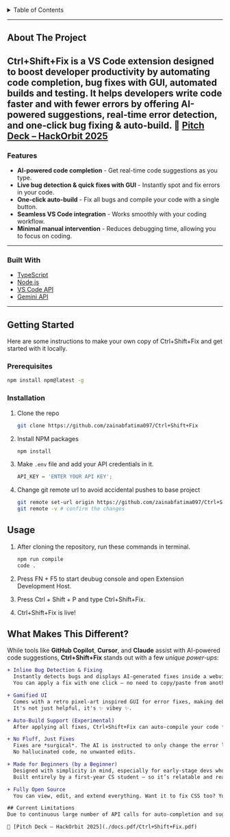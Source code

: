 <a id="readme-top"></a>

<!-- TABLE OF CONTENTS -->
<details>
  <summary>Table of Contents</summary>
  <ol>
    <li>
      <a href="#about-the-project">About The Project</a>
      <ul>
        <li><a href="#features">Features</a></li>
        <li><a href="#built-with">Built With</a></li>
      </ul>
    </li>
    <li>
      <a href="#getting-started">Getting Started</a>
      <ul>
        <li><a href="#prerequisites">Prerequisites</a></li>
        <li><a href="#installation">Installation</a></li>
      </ul>
    </li>
    <li><a href="#usage">Usage</a></li>
    <li><a href="#what-makes-this-different">What Makes This Different?</a></li>
    <li><a href="#current-limitations">Current Limitations</a></li>
  </ol>
</details>

---

## About The Project

**Ctrl+Shift+Fix** is a **VS Code extension** designed to boost developer productivity by automating **code completion, bug fixes with GUI, automated builds and testing**. It helps developers write code faster and with fewer errors by offering **AI-powered suggestions**, **real-time error detection**, and **one-click bug fixing & auto-build**.
📄 [Pitch Deck – HackOrbit 2025](./docs.pdf/Ctrl+Shift+Fix.pdf)
---

### Features 

- **AI-powered code completion** - Get real-time code suggestions as you type.  
- **Live bug detection & quick fixes with GUI** - Instantly spot and fix errors in your code.  
- **One-click auto-build** - Fix all bugs and compile your code with a single button.  
- **Seamless VS Code integration** - Works smoothly with your coding workflow.  
- **Minimal manual intervention** - Reduces debugging time, allowing you to focus on coding.  

---

### Built With 

- [TypeScript](https://www.typescriptlang.org/)
- [Node.js](https://nodejs.org/)
- [VS Code API](https://code.visualstudio.com/api)
- [Gemini API](https://ai.google.dev/)

---

## Getting Started

Here are some instructions to make your own copy of Ctrl+Shift+Fix and get started with it locally.

### Prerequisites

  ```sh
  npm install npm@latest -g
  ```

### Installation

1. Clone the repo
   ```sh
   git clone https://github.com/zainabfatima097/Ctrl+Shift+Fix
   ```
2. Install NPM packages
   ```sh
   npm install
   ```
3. Make `.env` file and add your API credentials in it.
   ```js
   API_KEY = 'ENTER YOUR API KEY';
   ```
4. Change git remote url to avoid accidental pushes to base project
   ```sh
   git remote set-url origin https://github.com/zainabfatima097/Ctrl+Shift+Fix
   git remote -v # confirm the changes
   ```


## Usage
1. After cloning the repository, run these commands in terminal.
   ```sh
   npm run compile
   code .
   ```
2. Press FN + F5 to start deubug console and open Extension Development Host.
   
3. Press Ctrl + Shift + P and type Ctrl+Shift+Fix.

4. Ctrl+Shift+Fix is live!

## What Makes This Different?

While tools like **GitHub Copilot**, **Cursor**, and **Claude** assist with AI-powered code suggestions, **Ctrl+Shift+Fix** stands out with a few *unique power-ups*:

```diff
+ Inline Bug Detection & Fixing
  Instantly detects bugs and displays AI-generated fixes inside a webview sidebar.
  You can apply a fix with one click – no need to copy/paste from another tab.

+ Gamified UI
  Comes with a retro pixel-art inspired GUI for error fixes, making debugging more fun.
  It's not just helpful, it's ✨ vibey ✨.

+ Auto-Build Support (Experimental)
  After applying all fixes, Ctrl+Shift+Fix can auto-compile your code from within VS Code.

+ No Fluff, Just Fixes
  Fixes are *surgical*. The AI is instructed to only change the error line and nothing else.
  No hallucinated code, no unwanted edits.

+ Made for Beginners (by a Beginner)
  Designed with simplicity in mind, especially for early-stage devs who want guided debugging.
  Built entirely by a first-year CS student — so it’s relatable and real.

+ Fully Open Source
  You can view, edit, and extend everything. Want it to fix CSS too? You can totally make it happen.

## Current Limitations
Due to continuous large number of API calls for auto-completion and suggestion of possible bugs, resource might get exhausted.

📄 [Pitch Deck – HackOrbit 2025](./docs.pdf/Ctrl+Shift+Fix.pdf)










